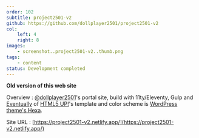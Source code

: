 ```yaml
---
order: 102
subtitle: project2501-v2
github: https://github.com/dollplayer2501/project2501-v2
col:
    left: 4
    right: 8
images:
    - screenshot..project2501-v2..thumb.png
tags:
    - content
status: Development completed
---
```


**Old version of this web site**

Overview
:   [@dollplayer2501](https://github.com/dollplayer2501)'s portal site, build with 11ty/Eleventy, Gulp and [Eventually](https://html5up.net/eventually) of [HTML5 UP!](https://html5up.net/)'s template and color scheme is [WordPress theme's Hexa](https://wordpress.com/ja/theme/hexa).

Site URL
:   [https://project2501-v2.netlify.app/](https://project2501-v2.netlify.app/)
